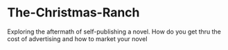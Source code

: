 # The-Christmas-Ranch
Exploring the aftermath of self-publishing a novel. How do you get thru the cost of advertising and how to market your novel

